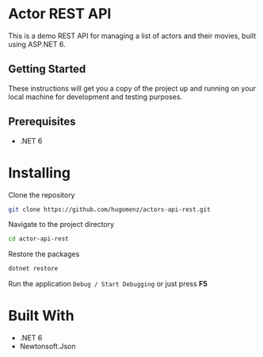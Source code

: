 # Actor REST API

This is a demo REST API for managing a list of actors and their movies, built using ASP.NET 6.

## Getting Started

These instructions will get you a copy of the project up and running on your local machine for development and testing purposes.

## Prerequisites

- .NET 6

# Installing

Clone the repository

```bash
git clone https://github.com/hugomenz/actors-api-rest.git
```

Navigate to the project directory

```bash
cd actor-api-rest
```

Restore the packages

```bash
dotnet restore
```

Run the application
`Debug / Start Debugging` or just press **F5**

# Built With

- .NET 6
- Newtonsoft.Json
